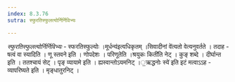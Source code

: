 ```yaml
---
index: 8.3.76
sutra: स्फुरतिस्फुलत्योर्निर्निविभ्यः

---
```

_स्फुरतिस्फुलत्योर्निर्निविभ्यः_ - स्फरतिस्फुल्योः ।मूर्धन्य॑इत्यधिकृतम् ।सिवादीनां वे॑त्यतो वेत्यनुवर्तते । तदाह - षत्वं वा स्यादिति । णू स्तवने इति । णोपदेशः । परिणूतेति ।श्रयुकः किती॑ति नेट् । कुङ् शब्दे । दीर्घान्त इति । ततश्चायं सेट् । पृङ् व्यायामे इति । ह्यस्वान्तोऽयमनिट् ।॒ऋद्धनोः स्ये॑ इति इटं मत्वाऽऽह - व्यापरिष्यते इति । मृङ्धातुरनिट् ।
